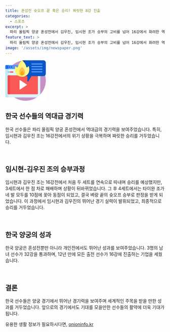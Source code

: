 ```yaml
---
title: 혼성전 슛오프 끝 혹은 승리! 짜릿한 8강 진출
categories:
  - 스포츠
excerpt: >
  파리 올림픽 양궁 혼성전에서 김우진, 임시현 조가 승부의 고비를 넘어 16강에서 화려한 역전승을 거둬 눈길을 끌었습니다. 그들은 혼성전 2연패를 노린다. 또한, 한국 양궁은 개인전에서도 좋은 모습을 보여 32강을 통과하는 기염을 토했다. (출처: 파리 올림픽 양궁 혼성전, 한국 양궁 개인전)
feature_text: >
  파리 올림픽 양궁 혼성전에서 김우진, 임시현 조가 승부의 고비를 넘어 16강에서 화려한 역전승을 거둬 눈길을 끌었습니다. 그들은 혼성전 2연패를 노린다. 또한, 한국 양궁은 개인전에서도 좋은 모습을 보여 32강을 통과하는 기염을 토했다. (출처: 파리 올림픽 양궁 혼성전, 한국 양궁 개인전)
image: '/assets/img/newspaper.png'
---
```


<p><img src="/assets/img/news.png" alt="rentncar 속보" /></p>

<h2 data-ke-size="size26">한국 선수들의 역대급 경기력</h2>

<p>한국 선수들은 파리 올림픽 양궁 혼성전에서 역대급의 경기력을 보여주었습니다. 특히, 임시현과 김우진 조는 16강전에서의 위기 상황을 극복하며 짜릿한 승리를 거두었습니다. </p>

<p data-ke-size="size16">&nbsp;</p>

<h2 data-ke-size="size26">임시현-김우진 조의 승부과정</h2>

<p>임시현과 김우진 조는 16강전에서 처음 두 세트를 연속으로 따내며 승리를 예상했지만, 3세트에서 한 점 차로 패배하며 상황이 뒤바뀌었습니다. 그 후 4세트에서는 타이완 조가 네 발 모두를 10점에 꽂아 동점이 되었고, 결국 벼랑 끝의 슛오프 승부로 판정을 받게 되었습니다. 이 과정에서 임시현과 김우진의 뛰어난 경기 실력이 발휘되었고, 최종적으로 승리를 거두었습니다.</p>

<p data-ke-size="size16">&nbsp;</p>

<h2 data-ke-size="size26">한국 양궁의 성과</h2>

<p>한국 양궁은 혼성전뿐만 아니라 개인전에서도 뛰어난 성과를 보여주었습니다. 3명의 남녀 선수가 32강을 통과하며, 12년 만에 모든 출전 선수가 16강에 진출하는 기업을 세웠습니다.</p>

<p data-ke-size="size16">&nbsp;</p>

<h2 data-ke-size="size26">결론</h2>

<p>한국 선수들은 양궁 경기에서 뛰어난 경기력을 보여주며 세계적인 주목을 받을 만한 성과를 거두었습니다. 앞으로의 경기에서도 기대를 모을만한 선수들의 활약에 더욱 기대가 됩니다.</p>
유용한 생활 정보가 필요하시다면, <a href="https://onioninfo.kr" rel="dofollow">onioninfo.kr</a>


